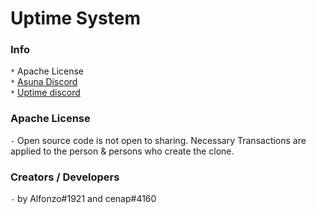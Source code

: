 # Uptime System
### Info
`*` Apache License <br>
`*` [Asuna Discord](https://discord.gg/cAzDhB6) <br>
`*` [Uptime discord](https://discord.gg/2Us3WkJ)



### Apache License
`-` Open source code is not open to sharing. Necessary Transactions are applied to the person & persons who create the clone.



### Creators / Developers
`-` by Alfonzo#1921 and cenap#4160